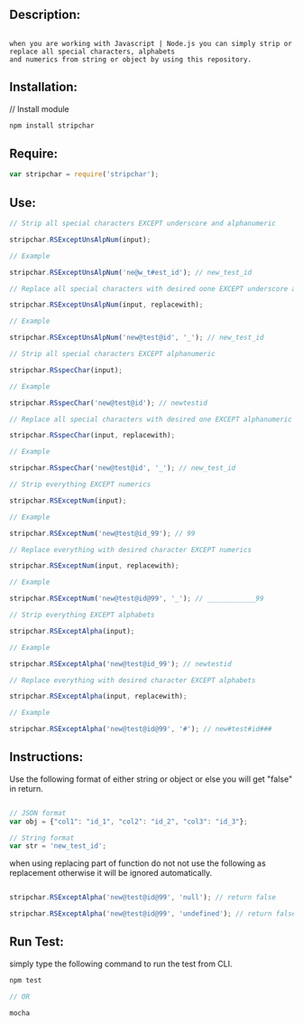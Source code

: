 ## Description:
```

when you are working with Javascript | Node.js you can simply strip or replace all special characters, alphabets
and numerics from string or object by using this repository.
```

## Installation:

// Install module
```javascript
npm install stripchar
```

## Require:
```javascript
var stripchar = require('stripchar');
```

## Use:

```javascript
// Strip all special characters EXCEPT underscore and alphanumeric

stripchar.RSExceptUnsAlpNum(input);

// Example

stripchar.RSExceptUnsAlpNum('ne@w_t#est_id'); // new_test_id
```

```javascript
// Replace all special characters with desired oone EXCEPT underscore and alphanumeric

stripchar.RSExceptUnsAlpNum(input, replacewith);

// Example

stripchar.RSExceptUnsAlpNum('new@test@id', '_'); // new_test_id
```

```javascript
// Strip all special characters EXCEPT alphanumeric

stripchar.RSspecChar(input);

// Example

stripchar.RSspecChar('new@test@id'); // newtestid
```

```javascript
// Replace all special characters with desired one EXCEPT alphanumeric

stripchar.RSspecChar(input, replacewith);

// Example

stripchar.RSspecChar('new@test@id', '_'); // new_test_id
```

```javascript
// Strip everything EXCEPT numerics

stripchar.RSExceptNum(input);

// Example

stripchar.RSExceptNum('new@test@id_99'); // 99
```

```javascript
// Replace everything with desired character EXCEPT numerics

stripchar.RSExceptNum(input, replacewith);

// Example

stripchar.RSExceptNum('new@test@id@99', '_'); // ____________99
```

```javascript
// Strip everything EXCEPT alphabets

stripchar.RSExceptAlpha(input);

// Example

stripchar.RSExceptAlpha('new@test@id_99'); // newtestid
```

```javascript
// Replace everything with desired character EXCEPT alphabets

stripchar.RSExceptAlpha(input, replacewith);

// Example

stripchar.RSExceptAlpha('new@test@id@99', '#'); // new#test#id###
```

## Instructions:

Use the following format of either string or object or else you will get "false" in return.

```javascript

// JSON format
var obj = {"col1": "id_1", "col2": "id_2", "col3": "id_3"};

// String format
var str = 'new_test_id';
```

when using replacing part of function do not not use the following as replacement otherwise it will be ignored automatically.

```javascript

stripchar.RSExceptAlpha('new@test@id@99', 'null'); // return false

stripchar.RSExceptAlpha('new@test@id@99', 'undefined'); // return false
```

## Run Test:

simply type the following command to run the test from CLI.

```javascript
npm test

// OR

mocha
```